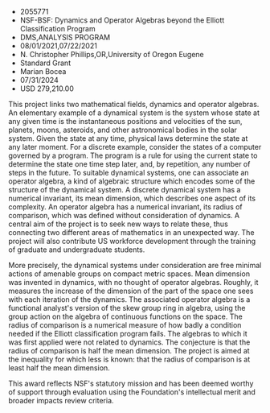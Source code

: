 
* 2055771
* NSF-BSF: Dynamics and Operator Algebras beyond the Elliott Classification Program
* DMS,ANALYSIS PROGRAM
* 08/01/2021,07/22/2021
* N. Christopher Phillips,OR,University of Oregon Eugene
* Standard Grant
* Marian Bocea
* 07/31/2024
* USD 279,210.00

This project links two mathematical fields, dynamics and operator algebras. An
elementary example of a dynamical system is the system whose state at any given
time is the instantaneous positions and velocities of the sun, planets, moons,
asteroids, and other astronomical bodies in the solar system. Given the state at
any time, physical laws determine the state at any later moment. For a discrete
example, consider the states of a computer governed by a program. The program is
a rule for using the current state to determine the state one time step later,
and, by repetition, any number of steps in the future. To suitable dynamical
systems, one can associate an operator algebra, a kind of algebraic structure
which encodes some of the structure of the dynamical system. A discrete
dynamical system has a numerical invariant, its mean dimension, which describes
one aspect of its complexity. An operator algebra has a numerical invariant, its
radius of comparison, which was defined without consideration of dynamics. A
central aim of the project is to seek new ways to relate these, thus connecting
two different areas of mathematics in an unexpected way. The project will also
contribute US workforce development through the training of graduate and
undergraduate students.

More precisely, the dynamical systems under consideration are free minimal
actions of amenable groups on compact metric spaces. Mean dimension was invented
in dynamics, with no thought of operator algebras. Roughly, it measures the
increase of the dimension of the part of the space one sees with each iteration
of the dynamics. The associated operator algebra is a functional analyst's
version of the skew group ring in algebra, using the group action on the algebra
of continuous functions on the space. The radius of comparison is a numerical
measure of how badly a condition needed if the Elliott classification program
fails. The algebras to which it was first applied were not related to dynamics.
The conjecture is that the radius of comparison is half the mean dimension. The
project is aimed at the inequality for which less is known: that the radius of
comparison is at least half the mean dimension.

This award reflects NSF's statutory mission and has been deemed worthy of
support through evaluation using the Foundation's intellectual merit and broader
impacts review criteria.
